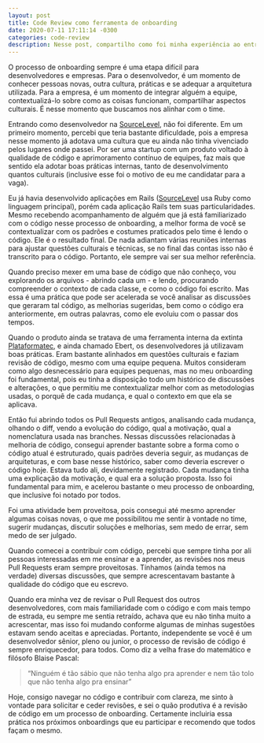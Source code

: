 ```yaml
---
layout: post
title: Code Review como ferramenta de onboarding
date: 2020-07-11 17:11:14 -0300
categories: code-review
description: Nesse post, compartilho como foi minha experiência ao entrar na SourceLevel, aprendendo melhor sobre a codebase, com base em histórico de Pull Requests e outras discussões.
---
```


O processo de onboarding sempre é uma etapa difícil para desenvolvedores e empresas.
Para o desenvolvedor, é um momento de conhecer pessoas novas, outra cultura, práticas e
se adequar a arquitetura utilizada. Para a empresa, é um momento de integrar alguém a equipe,
contextualizá-lo sobre como as coisas funcionam, compartilhar aspectos culturais.
É nesse momento que buscamos nos alinhar com o time.

Entrando como desenvolvedor na [SourceLevel](https://sourcelevel.io), não foi diferente.
Em um primeiro momento, percebi que teria bastante dificuldade, pois a empresa nesse momento
já adotava uma cultura que eu ainda não tinha vivenciado pelos lugares onde passei.
Por ser uma startup com um produto voltado à qualidade de código e aprimoramento contínuo de
equipes, faz mais que sentido ela adotar boas práticas internas, tanto de desenvolvimento quantos
culturais (inclusive esse foi o motivo de eu me candidatar para a vaga).

Eu já havia desenvolvido aplicações em Rails ([SourceLevel](https://sourcelevel.io) usa Ruby como linguagem principal),
porém cada aplicação Rails tem suas particularidades. Mesmo recebendo acompanhamento de alguém que
já está familiarizado com o código nesse processo de onboarding, a melhor forma de você se
contextualizar com os padrões e costumes praticados pelo time é lendo o código. Ele é o resultado final.
De nada adiantam várias reuniões internas para ajustar questões culturais e técnicas, se no
final das contas isso não é transcrito para o código. Portanto, ele sempre vai ser sua melhor referência.

Quando preciso mexer em uma base de código que não conheço, vou explorando os
arquivos - abrindo cada um - e lendo, procurando compreender o contexto de cada classe, e como
o código foi escrito. Mas essa é uma prática que pode ser acelerada se você analisar as discussões
que geraram tal código, as melhorias sugeridas, bem como o código era anteriormente, em outras
palavras, como ele evoluiu com o passar dos tempos.

Quando o produto ainda se tratava de uma ferramenta interna da extinta [Plataformatec](https://computerworld.com.br/2020/01/07/nubank-anuncia-compra-da-plataformatec-para-reforcar-time-de-software/), e ainda
chamado Ebert, os desenvolvedores já utilizavam boas práticas. Eram bastante alinhados em questões
culturais e faziam revisão de código, mesmo com uma equipe pequena. Muitos consideram como algo
desnecessário para equipes pequenas, mas no meu onboarding foi fundamental, pois eu tinha a disposição
todo um histórico de discussões e alterações, o que permitiu me contextualizar melhor com as
metodologias usadas, o porquê de cada mudança, e qual o contexto em que ela se aplicava.

Então fui abrindo todos os Pull Requests antigos, analisando cada mudança, olhando o diff, vendo a
evolução do código, qual a motivação, qual a nomenclatura usada nas branches. Nessas discussões
relacionadas à melhoria de código, consegui aprender bastante sobre a forma como o código atual é
estruturado, quais padrões deveria seguir, as mudanças de arquiteturas, e com base nesse histórico, saber
como deveria escrever o código hoje. Estava tudo ali, devidamente registrado. Cada mudança tinha uma
explicação da motivação, e qual era a solução proposta. Isso foi fundamental para mim, e acelerou bastante
o meu processo de onboarding, que inclusive foi notado por todos.

Foi uma atividade bem proveitosa, pois consegui até mesmo aprender algumas coisas novas, o que me
possibilitou me sentir à vontade no time, sugerir mudanças, discutir soluções e melhorias, sem medo de
errar, sem medo de ser julgado.

Quando comecei a contribuir com código, percebi que sempre tinha por ali pessoas interessadas em me
ensinar e a aprender, as revisões nos meus Pull Requests eram sempre proveitosas.
Tínhamos (ainda temos na verdade) diversas discussões, que sempre acrescentavam bastante à qualidade do
código que eu escrevo.

Quando era minha vez de revisar o Pull Request dos outros desenvolvedores, com mais familiaridade
com o código e com mais tempo de estrada, eu sempre me sentia retraído, achava que eu não tinha
muito a acrescentar, mas isso foi mudando conforme algumas de minhas sugestões estavam sendo
aceitas e apreciadas. Portanto, independente se você é um desenvolvedor sênior, pleno ou junior,
o processo de revisão de código é sempre enriquecedor, para todos. Como diz a velha frase do matemático
e filósofo Blaise Pascal:

> “Ninguém é tão sábio que não tenha algo pra aprender e nem tão tolo que não tenha algo pra ensinar”

Hoje, consigo navegar no código e contribuir com clareza, me sinto à vontade para solicitar e ceder revisões, e sei o quão produtiva é a revisão de código em um processo de onboarding. Certamente incluiria essa prática nos próximos onboardings que eu participar e recomendo que todos façam o mesmo.


